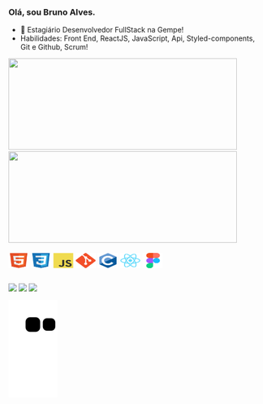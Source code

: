 ### Olá, sou Bruno Alves.

- 🔭 Estagiário Desenvolvedor FullStack na Gempe!
- Habilidades: Front End, ReactJS, JavaScript, Api, Styled-components, Git e Github, Scrum!

<div display="flex" flex-direction="column" flex-wrap="wrap">
  <img flex="1" height="180em" width="450px" src="https://github-readme-stats.vercel.app/api?username=Bruno-AlvesBR&show_icons=true&theme=gotham&include_all_commits=true&count_private=true"/>
  <img flex="1" height="180em" width="450px" src="https://github-readme-stats.vercel.app/api/top-langs/?username=Bruno-AlvesBR&layout=compact&langs_count=16&theme=gotham"/> 
</div>
  
<div style="display: inline_block">
  <br>
  <img align="center" alt="Bruno-HTML" height="30" width="40" src="https://raw.githubusercontent.com/devicons/devicon/master/icons/html5/html5-original.svg">
  <img align="center" alt="Bruno-CSS" height="30" width="40" src="https://raw.githubusercontent.com/devicons/devicon/master/icons/css3/css3-original.svg">
  <img align="center" alt="Bruno-JS" height="30" width="40" src="https://raw.githubusercontent.com/devicons/devicon/master/icons/javascript/javascript-original.svg">
  <img align="center" alt="Bruno-GIT" height="30" width="40" src="https://raw.githubusercontent.com/devicons/devicon/master/icons/git/git-original.svg">
  <img align="center" alt="Bruno-C" height="30" width="40" src="https://raw.githubusercontent.com/devicons/devicon/master/icons/c/c-original.svg">
  <img align="center" alt="Bruno-ReactJS" height="30" width="40" src="https://raw.githubusercontent.com/devicons/devicon/master/icons/react/react-original.svg">
  <img align="center" alt="Bruno-Figma" height="30" width="40" src="https://raw.githubusercontent.com/devicons/devicon/master/icons/figma/figma-original.svg">
</div>
  
##
  
<div>
  <a href = "mailto:brunoph.faces12@gmail.com"><img border-radius='0px' height='30px' src="https://img.shields.io/badge/Gmail-005157?style=for-the-badge&logo=gmail&logoColor=aqua" target="_blank"></a>
  <a href="https://www.linkedin.com/in/bruno-alves-0bbbb5202/" target="_blank"><img border-radius='0px' height='30px' src="https://img.shields.io/badge/Linkedin-005157?style=for-the-badge&logo=linkedin&logoColor=aqua" target="_blank"></a>   
  <a href="https://www.figma.com/@bodao" target="_blank"><img border-radius='0px' height='30px' src="https://img.shields.io/badge/Figma-005157?style=for-the-badge&logo=figma&logoColor=aqua" target="_blank"></a>   
</div>

![Snake animation](https://github.com/Bruno-AlvesBR/Bruno-AlvesBR/blob/output/github-contribution-grid-snake.svg)
